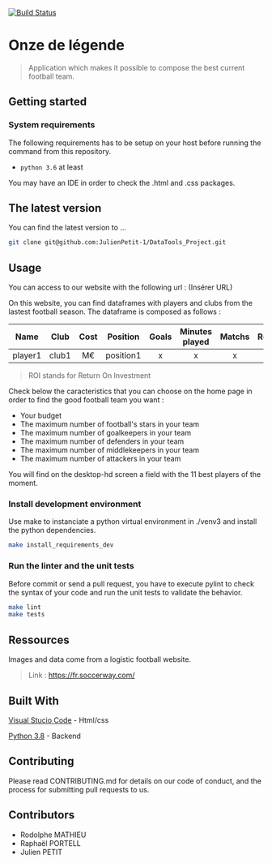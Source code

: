 [![Build Status](https://travis-ci.org/FabienArcellier/blueprint-webapp-flask.svg?branch=master)](https://travis-ci.org/FabienArcellier/blueprint-webapp-flask)

# Onze de légende

> Application which makes it possible to compose the best current football team.

## Getting started

### System requirements

The following requirements has to be setup on your host before running the command
from this repository.

* `python 3.6` at least

You may have an IDE in order to check the .html and .css packages.

## The latest version

You can find the latest version to ...

```bash
git clone git@github.com:JulienPetit-1/DataTools_Project.git
```

## Usage

You can access to our website with the following url :
(Insérer URL)

On this website, you can find dataframes with players and clubs from the lastest football season. 
The dataframe is composed as follows : 

| Name | Club | Cost | Position | Goals | Minutes played | Matchs | Redcard | ROI |
| :------: | :------: | :------: | :------: | :------: | :------: | :------: | :------: |:------:|
| player1 | club1 | M€ | position1 | x | x | x | x | x |

>ROI stands for Return On Investment

Check below the caracteristics that you can choose on the home page in order to find the good football team you want :

* Your budget 
* The maximum number of football's stars in your team
* The maximum number of goalkeepers in your team
* The maximum number of defenders in your team
* The maximum number of middlekeepers in your team
* The maximum number of attackers in your team

You will find on the desktop-hd screen a field with the 11 best players of the moment.


### Install development environment

Use make to instanciate a python virtual environment in ./venv3 and install the
python dependencies.

```bash
make install_requirements_dev
```

### Run the linter and the unit tests

Before commit or send a pull request, you have to execute pylint to check the syntax
of your code and run the unit tests to validate the behavior.

```bash
make lint
make tests
```

## Ressources

Images and data come from a logistic football website. 

>Link : https://fr.soccerway.com/

## Built With

[Visual Stucio Code](https://code.visualstudio.com/) - Html/css 

[Python 3.8](https://www.python.org/) - Backend


## Contributing

Please read CONTRIBUTING.md for details on our code of conduct, and the process for submitting pull requests to us.

## Contributors

* Rodolphe MATHIEU
* Raphaël PORTELL
* Julien PETIT
